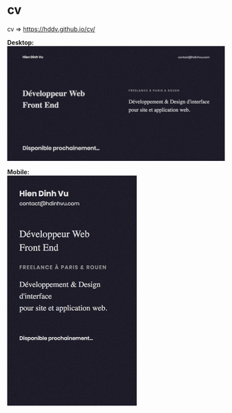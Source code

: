 # cv
cv => https://hddv.github.io/cv/

<strong>Desktop:</strong><br>
<kbd><img src="./images/main.png" width="900"></kbd>


<strong>Mobile:</strong><br>
<kbd><img src="./images/main2.png" width="300"></kbd>
